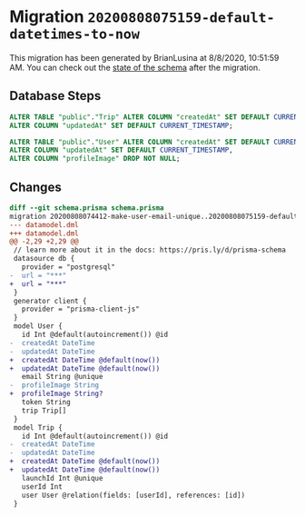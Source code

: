 # Migration `20200808075159-default-datetimes-to-now`

This migration has been generated by BrianLusina at 8/8/2020, 10:51:59 AM.
You can check out the [state of the schema](./schema.prisma) after the migration.

## Database Steps

```sql
ALTER TABLE "public"."Trip" ALTER COLUMN "createdAt" SET DEFAULT CURRENT_TIMESTAMP,
ALTER COLUMN "updatedAt" SET DEFAULT CURRENT_TIMESTAMP;

ALTER TABLE "public"."User" ALTER COLUMN "createdAt" SET DEFAULT CURRENT_TIMESTAMP,
ALTER COLUMN "updatedAt" SET DEFAULT CURRENT_TIMESTAMP,
ALTER COLUMN "profileImage" DROP NOT NULL;
```

## Changes

```diff
diff --git schema.prisma schema.prisma
migration 20200808074412-make-user-email-unique..20200808075159-default-datetimes-to-now
--- datamodel.dml
+++ datamodel.dml
@@ -2,29 +2,29 @@
 // learn more about it in the docs: https://pris.ly/d/prisma-schema
 datasource db {
   provider = "postgresql"
-  url = "***"
+  url = "***"
 }
 generator client {
   provider = "prisma-client-js"
 }
 model User {
   id Int @default(autoincrement()) @id
-  createdAt DateTime
-  updatedAt DateTime
+  createdAt DateTime @default(now())
+  updatedAt DateTime @default(now())
   email String @unique
-  profileImage String
+  profileImage String?
   token String
   trip Trip[]
 }
 model Trip {
   id Int @default(autoincrement()) @id
-  createdAt DateTime
-  updatedAt DateTime
+  createdAt DateTime @default(now())
+  updatedAt DateTime @default(now())
   launchId Int @unique
   userId Int
   user User @relation(fields: [userId], references: [id])
 }
```


